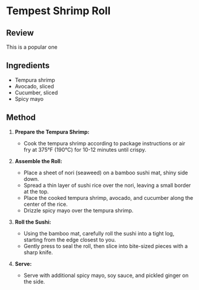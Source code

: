 # Tempest Shrimp Roll

## Review
This is a popular one

## Ingredients
- Tempura shrimp
- Avocado, sliced
- Cucumber, sliced
- Spicy mayo

## Method
1. **Prepare the Tempura Shrimp:**
   - Cook the tempura shrimp according to package instructions or air fry at 375°F (190°C) for 10-12 minutes until crispy.
   
2. **Assemble the Roll:**
   - Place a sheet of nori (seaweed) on a bamboo sushi mat, shiny side down.
   - Spread a thin layer of sushi rice over the nori, leaving a small border at the top.
   - Place the cooked tempura shrimp, avocado, and cucumber along the center of the rice.
   - Drizzle spicy mayo over the tempura shrimp.

3. **Roll the Sushi:**
   - Using the bamboo mat, carefully roll the sushi into a tight log, starting from the edge closest to you.
   - Gently press to seal the roll, then slice into bite-sized pieces with a sharp knife.

4. **Serve:**
   - Serve with additional spicy mayo, soy sauce, and pickled ginger on the side.